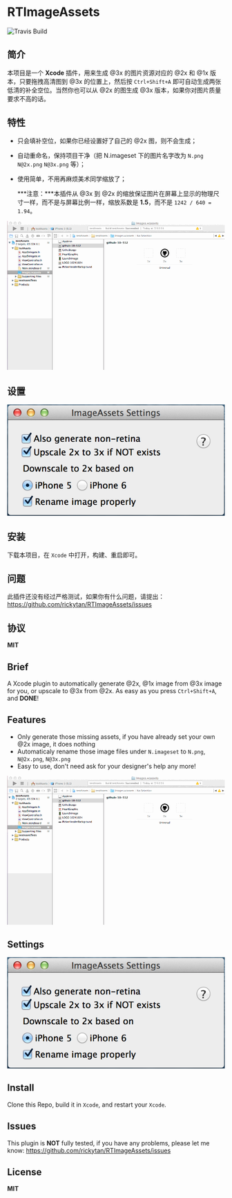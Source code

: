 RTImageAssets
=============
![Travis Build](https://api.travis-ci.org/rickytan/RTImageAssets.svg)

简介
---
本项目是一个 **Xcode** 插件，用来生成 @3x 的图片资源对应的 @2x 和 @1x 版本，只要拖拽高清图到 @3x 的位置上，然后按 `Ctrl+Shift+A` 即可自动生成两张低清的补全空位。当然你也可以从 @2x 的图生成 @3x 版本，如果你对图片质量要求不高的话。

特性
---
- 只会填补空位，如果你已经设置好了自己的 @2x 图，则不会生成；
- 自动重命名，保持项目干净（把 N.imageset 下的图片名字改为 `N.png` `N@2x.png` `N@3x.png` 等）；
- 使用简单，不用再麻烦美术同学缩放了；

    ***注意：***本插件从 @3x 到 @2x 的缩放保证图片在屏幕上显示的物理尺寸一样，而不是与屏幕比例一样，缩放系数是 **1.5**，而不是 `1242 / 640 = 1.94`。

![Usage](./ScreenCap/usage.gif)

设置
---
![Setting](./ScreenCap/p.png)

安装
---
下载本项目，在 `Xcode` 中打开，构建、重启即可。

问题
---
此插件还没有经过严格测试，如果你有什么问题，请提出：<https://github.com/rickytan/RTImageAssets/issues>

协议
---
**MIT**

Brief
---
A Xcode plugin to automatically generate @2x, @1x image from @3x image for you, or upscale to @3x from @2x. As easy as you press `Ctrl+Shift+A`, and **DONE**!

Features
---
- Only generate those missing assets, if you have already set your own @2x image, it does nothing
- Automaticaly rename those image files under `N.imageset` to `N.png`, `N@2x.png`, `N@3x.png`
- Easy to use, don't need ask for your designer's help any more!

![Usage](./ScreenCap/usage.gif)

Settings
---
![Setting](./ScreenCap/p.png)

Install
---
Clone this Repo, build it in `Xcode`, and restart your `Xcode`.

Issues
---
This plugin is **NOT** fully tested, if you have any problems, please let me know: <https://github.com/rickytan/RTImageAssets/issues>

License
---
**MIT**
